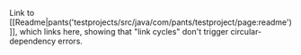 Link to
[[Readme|pants('testprojects/src/java/com/pants/testproject/page:readme')]],
which links here, showing that "link cycles" don't trigger
circular-dependency errors.